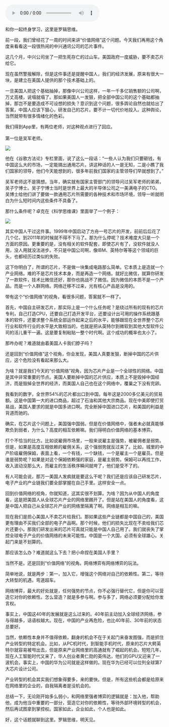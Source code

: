 <audio src="http://igetoss.cdn.igetget.com/mp3/201807/22/201807221105381526136870.mp3" controls="controls">您的浏览器不支持 audio 标签。</audio><p>和你一起终身学习，这里是罗辑思维。</p><p>前一段，我们曾经花了一周的时间来讲“价值网络”这个问题。今天我们再用这个角度来看看这一段很热闹的中兴通讯公司的芯片事件。</p><p>这几个月，中兴公司坐了一把生死存亡的过山车。美国政府一度威胁，要不卖芯片给它。</p><p>现在虽然警报解除，但是这件事还是提醒中国人，我们的经济发展，原来有很大一块，是建立在美国人提供的那个技术基础上的。</p><p>一旦美国人把这个基础抽掉，那像中兴公司这样，一年一千多亿销售额的公司啊，万丈高楼，说塌就塌了。那如果美国人一发狠，把全部中国公司的这个基础都抽掉，那岂不是要造成不可设想的损失？意识到这个问题，很多舆论自然也就给出了答案，中国人应该下狠心，研发自己的芯片。要不计一切代价地投入。这种舆论，当然就带有很多情绪化的色彩。</p><p>我们得到App里，有两位老师，对这种观点进行了回应。<br><br>第一位是吴军老师。</p><img src="https://piccdn.igetget.com/img/201807/22/201807221137459560901229.jpg" /><p>他在《谷歌方法论》专栏里面，说了这么一段话：“一些人认为我们只要砸钱，有中国这么大的市场，一定能搞出通用芯片。讲这种话的人一是无知，二是小瞧了我们国家的领导，他们今天能想到的，很多年前我们国家的主管领导们早就想到了。”</p><p>吴军老师这不是猜想。当年，确实就有国家主管部门的领导问过吴军老师的弟弟，吴子宁博士。吴子宁博士当时是世界上最大的半导体公司之一美满电子的CTO。吴博士给他们讲了要做一款通用芯片所需要的各种技术和市场环境，领导一听就明白为什么短时间内这些条件不具备了。</p><p>那什么条件呢？卓克在《科学思维课》里面举了一个例子：</p><img src="https://piccdn.igetget.com/img/201807/22/201807221138339749062142.jpg" /><p>其实中国人干过这件事。1999年中国启动了方舟一号芯片的开发，前前后后花了几个亿，到2011年的时候就不得不下马了。那为什么停呢？技术难度大只是一个方面的原因。更重要的是，没有相关的软件配套，即使芯片有了，没软件就没人用，没人用就没法进步。不只是中国公司啊，像IBM、英特尔等等这个领域的巨头，也都经历过类似的失败。</p><p>这下你明白了，所谓的芯片，不是做一块集成电路那么简单。它本质上是造就一个产业网络。难的不是芯片技术本身，而是再造一个网络。就好比微信，就算你研发了一款软件，技术比微信还好，那你也挑战不了微信。因为微信的本质不是一个产品，而是一个人群网络。网络迁移不过来，光有核心产品是没用的。</p><p>带有这个“价值网络”的视角，看很多问题，答案就不一样了。</p><p>首先，中国自主研发芯片，那实际上是一个什么任务呢？是绕过所有的现有的芯片专利，自己打造CPU，还要自己打造开发平台，还要设计出可用的操作系统跟基本的软件，还要求整个系统全部运作起来之后的水平，能够跟现在全世界整个芯片行业和软件行业的水平是大致相当的，也就是把从英特尔到微软到其他大型软件公司的活儿重干一遍。这是要复制粘贴一整个时代啊。这个成功的概率也太小了。</p><p>那咋办呢？难道就由着美国人卡我们脖子吗？</p><p>还是回到“价值网络”这个视角，你会发现，美国人真要发狠，断掉中国的芯片供应，这个危险没有看起来那么大。</p><p>为啥？就是我们今天的“价值网络”视角，因为芯片产业是一个全球性的网络。中国是其中非常重要的节点。美国人要断掉中国的芯片供应，本质上不是毁掉中国经济，而是毁掉全世界的经济，而美国人自己也在这个网络中，覆巢之下没有完卵。</p><p>我看到的数字，全世界54%的芯片都出口到中国，每年这是2000多亿美元的贸易额。这是中国第一大的进口商品，超过了石油和其他大宗商品。现在中美即使打贸易战，美国人要求的就是中国多进口啊。完全断掉中国进口芯片，和美国的利益是背道而驰的。</p><p>确实，在芯片这个问题上，美国强中国弱。但是在价值网络中，强者未必就真能够欺负到弱者，为什么？高度的相互依赖嘛。我们得明白价值网络的基本博弈。</p><p>打个不恰当的比方。比如说雇佣市场里，一般来说雇主是强势，被雇佣者是弱势。但是，如果是高度互相依赖的雇佣关系，这个强弱势就反过来了。比如，城里的中产阶级雇佣保姆，表面上看，一个有钱，一个缺钱，一个是雇主一个是雇员。但是谁是弱势呢？如果是对这个保姆依赖强的家庭，是雇主弱势。保姆可以再找工作，收入波动没那么大，而雇主的生活秩序瞬间就垮了，他们是受不了的。</p><p>有人可能会说，那万一美国人发疯就是要这么干呢？我们还是应该自己研发芯片，电子产业的产业链我们要全部掌握在自己手里。这样安全一点。</p><p>回到价值网络的视角，你就知道，这其实很不划算。为啥？因为从中国人的角度看，这是把美国人从全球芯片产业的网络里踢开了。但是站在美国人的角度看，这是中国人把自己从全球芯片产业的网络里隔离了啊。网络是相互的嘛。</p><p>现在我们是担心美国人不卖芯片给我们。那如果这些产业链都是中国自己的，美国更有理由不买我们全部的电子产品啊。那个时候，他们的损失比现在不卖给我们芯片还要小。那我们研发出来的芯片可真就只能是中国人自己用了。我们就丧失了掌控全球电子产业的价值网络的未来可能性。中国是一个大国，必须有全球雄心。关起门来是不划算的。</p><p>那应该怎么办？难道就这么下去？把小命捏在美国人手里？</p><p>当然不是。还是回到“价值网络”的视角。网络博弈有网络博弈的玩法。</p><p>简单地说，就是两步：第一，加入它，增强这个网络对自己的依赖性。第二，等待大转型的机遇，弯道超车。</p><p>网络博弈，最大的好处就是，任何强势的节点，你不必强行替代它，但是你可以营造它对你的依赖性。怎么营造？就是多参与啊。参与多了，网络必须要分配给你发言权。</p><p>事实上，中国这40年的发展就是这么过来的。40年前主动加入全球经济网络，参与得越多，话语权越大。现在，中国的产业再危险，也比40年前、30年前的状态总要好。</p><p>当然，依赖性本身并不值得依赖，翻身的机会不在于关起门来奋发图强，而是抓住产业转型的特定机会。比如，从PC机时代，到智能手机时代，原来的芯片大鳄英特尔就容易被甩出去，但是原来产业网络里的高通就有了崛起的机会。短短几年，现在人工智能时代又来了，华人创业者黄仁勋的英伟达，他们的GPU又迎来了一波机会。事实上，中国的华为公司就是这样做的。现在华为已经可以位列全球第7大芯片设计公司。</p><p>产业转型的机会其实我们想象得要多，来的要快。但是，所有这些机会都是给原来在网络里的企业的，自我隔离者是没机会的。</p><p>总结一下，无论刚开始多么弱小，和网络里强者博弈的逻辑就是：加入他，帮助他，成为他当中重要的一部分，营造它对你的依赖性，等待外部环境转型的机会，然后再试图拿到掌控权。国家如此，企业如此，个人也是如此。</p><p>好，这个话题就聊到这里。罗辑思维，明天见。</p>
